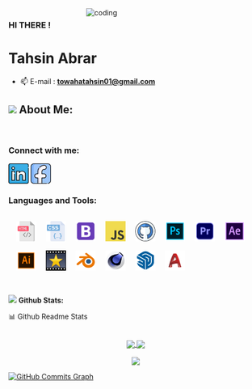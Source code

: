 <img align="right" alt="coding" width="350" src="https://i.pinimg.com/originals/e4/26/70/e426702edf874b181aced1e2fa5c6cde.gif">

### HI THERE !

<h1>Tahsin Abrar</h1>

- 📫 E-mail : **towahatahsin01@gmail.com**

## <img src="https://media.giphy.com/media/WUlplcMpOCEmTGBtBW/giphy.gif" width="40"> **About Me:**

<!-- 
- I have been working in the online marketplace for the past **five years** Also,
- have great experience in the **local market**. 
- I am designed everything from logos to graphics related.
- I always like working in **Visual Studio Code** Environment.
- I'm a knowledge seeker & I love to learn new 💻 **Technologies**. -->

</br>

### Connect with me:

<p align="left">
<a href="https://www.linkedin.com/in/muhammad-tahsin-abrar-124b2a190/" target="blank"><img align="center" src="./Social/linkedin.png" alt="https://www.linkedin.com/in/muhammad-tahsin-abrar-124b2a190/" height="40" width="40" /></a>
<a href="https://www.facebook.com/tahsin.towaha" target="blank"><img align="center" src="./Social/Facebook.png" alt="https://www.facebook.com/tahsin.towaha" height="40" width="40" /></a>

</p

<br />

### Languages and Tools:

<p align="left">
<img src="./Skillicons/html.png" alt="" height="40" width="40" style='margin-top:15px; margin-left:15px '/>
<img src="./Skillicons/css.png" alt="" height="40" width="40" style='margin-top:15px; margin-left:15px '/>
<img src="./Skillicons/bootstrap.png" alt="" height="40" width="40" style='margin-top:15px; margin-left:15px '/>
<img src="./Skillicons/JavaScript.png" alt="" height="40" width="40" style='margin-top:15px; margin-left:15px '/>
<img src="./Skillicons/github.png" alt="" height="40" width="40" style='margin-top:15px; margin-left:15px '/>
<img src="./Skillicons/photoshop.png" alt="" height="40" width="40" style='margin-top:15px; margin-left:15px '/>
<img src="./Skillicons/PremierePro.png" alt="" height="40" width="40" style='margin-top:15px; margin-left:15px '/>
<img src="./Skillicons/AdobeAfterEffects.png" alt="" height="40" width="40" style='margin-top:15px; margin-left:15px '/>
<img src="./Skillicons/AI.png" alt="" height="40" width="40" style='margin-top:15px; margin-left:15px '/>
<img src="./Skillicons/VideoPad.jpg" alt="" height="40" width="40" style='margin-top:15px; margin-left:15px '/>
<img src="./Skillicons/Blender.png" alt="" height="40" width="40" style='margin-top:15px; margin-left:15px '/>
<img src="./Skillicons/c4d.png" alt="" height="40" width="40" style='margin-top:15px; margin-left:15px '/>
<img src="./Skillicons/sketchup.png" alt="" height="40" width="40" style='margin-top:15px; margin-left:15px '/>
<img src="./Skillicons/autocad.png" alt="" height="40" width="40" style='margin-top:15px; margin-left:15px '/>

</p>
<br />

<img src="https://media.giphy.com/media/ZCN6F3FAkwsyOGU2RS/giphy.gif" width="40"> **Github Stats:**

  <summary>📊 Github Readme Stats</summary>
 </br>
 <p align="center">
  <a href="https://github.com/Tahsin000">
   <img width="430" align="center" src="https://github-readme-stats.vercel.app/api?username=tahsin000&show_icons=true&theme=radical&count_private=true">
  </a>
  <a href="https://github.com/Tahsin000">
    <img align="center" src="https://github-readme-stats.anuraghazra1.vercel.app/api/top-langs/?username=tahsin000&layout=compact&theme=radical&langs_count=6" />
  </a>
 </p>
<p align="center">
   <img align="center" src="https://github-readme-streak-stats.herokuapp.com/?user=tahsin000&theme=radical&hide_border=true"/>
</p>

<a href="http://www.github.com/tahsin000"><img src="https://activity-graph.herokuapp.com/graph?username=UbuntuEvangelist&bg_color=1c1917&color=ffffff&line=0891b2&point=ffffff&area_color=1c1917&area=true&hide_border=true&custom_title=GitHub%20Commits%20Graph" alt="GitHub Commits Graph" /></a>


